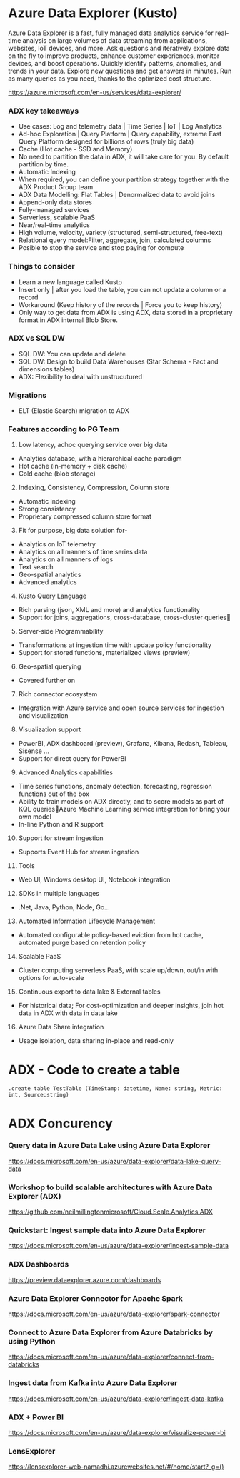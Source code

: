 # Azure Data Explorer (Kusto)

Azure Data Explorer is a fast, fully managed data analytics service for real-time analysis on large volumes of data streaming from applications, websites, IoT devices, and more. Ask questions and iteratively explore data on the fly to improve products, enhance customer experiences, monitor devices, and boost operations. Quickly identify patterns, anomalies, and trends in your data. Explore new questions and get answers in minutes. Run as many queries as you need, thanks to the optimized cost structure. <BR>

https://azure.microsoft.com/en-us/services/data-explorer/<BR>


### ADX key takeaways
- Use cases: Log and telemetry data | Time Series | IoT | Log Analytics
- Ad-hoc Exploration | Query Platform | Query capability, extreme Fast Query Platform designed for billions of rows (truly big data)
- Cache (Hot cache - SSD and Memory)
- No need to partition the data in ADX, it will take care for you. By default partition by time.
- Automatic Indexing
- When required, you can define your partition strategy together with the ADX Product Group team
- ADX Data Modelling: Flat Tables | Denormalized data to avoid joins
- Append-only data stores
- Fully-managed services
- Serverless, scalable PaaS
- Near/real-time analytics
- High volume, velocity, variety (structured, semi-structured, free-text)
- Relational query model:Filter, aggregate, join, calculated columns
- Posible to stop the service and stop paying for compute


### Things to consider 
- Learn a new language called Kusto 
- Insert only | after you load the table, you can not update a column or a record 
- Workaround (Keep history of the records | Force you to keep history)
- Only way to get data from ADX is using ADX, data stored in a proprietary format in ADX internal Blob Store.

### ADX vs SQL DW
- SQL DW: You can update and delete
- SQL DW: Design to build Data Warehouses (Star Schema - Fact and dimensions tables)
- ADX: Flexibility to deal with unstrucutured 

### Migrations
- ELT (Elastic Search) migration to ADX

### Features according to PG Team
1. Low latency, adhoc querying service over big data
- Analytics database, with a hierarchical cache paradigm 
- Hot cache (in-memory + disk cache)
- Cold cache (blob storage)
2. Indexing, Consistency, Compression, Column store
- Automatic indexing
- Strong consistency
- Proprietary compressed column store format
3. Fit for purpose, big data solution for-
- Analytics on IoT telemetry
- Analytics on all manners of time series data 
- Analytics on all manners of logs
- Text search
- Geo-spatial analytics
- Advanced analytics
4. Kusto Query Language
- Rich parsing (json, XML and more) and analytics functionality
- Support for joins, aggregations, cross-database, cross-cluster queries
5. Server-side Programmability
- Transformations at ingestion time with update policy functionality
- Support for stored functions, materialized views (preview)
6. Geo-spatial querying
- Covered further on
7. Rich connector ecosystem
- Integration with Azure service and open source services for ingestion and visualization
8. Visualization support
- PowerBI, ADX dashboard (preview), Grafana, Kibana, Redash, Tableau, Sisense …
- Support for direct query for PowerBI
9. Advanced Analytics capabilities
- Time series functions, anomaly detection, forecasting, regression functions out of the box
- Ability to train models on ADX directly, and to score models as part of KQL queriesAzure Machine Learning service integration for bring your own model
- In-line Python and R support
10. Support for stream ingestion
- Supports Event Hub for stream ingestion
11. Tools
- Web UI, Windows desktop UI, Notebook integration
12. SDKs in multiple languages
- .Net, Java, Python, Node, Go…
13. Automated Information Lifecycle Management
- Automated configurable policy-based eviction from hot cache, automated purge based on retention policy 
14. Scalable PaaS
- Cluster computing serverless PaaS, with scale up/down, out/in with options for auto-scale
15. Continuous export to data lake & External tables
- For historical data; For cost-optimization and deeper insights, join hot data in ADX with data in data lake
16. Azure Data Share integration
- Usage isolation, data sharing in-place and read-only



# ADX - Code to create a table
```
.create table TestTable (TimeStamp: datetime, Name: string, Metric: int, Source:string)
```


# ADX Concurency 



### Query data in Azure Data Lake using Azure Data Explorer
https://docs.microsoft.com/en-us/azure/data-explorer/data-lake-query-data

### Workshop to build scalable architectures with Azure Data Explorer (ADX)
https://github.com/neilmillingtonmicrosoft/Cloud.Scale.Analytics.ADX

### Quickstart: Ingest sample data into Azure Data Explorer
https://docs.microsoft.com/en-us/azure/data-explorer/ingest-sample-data

### ADX Dashboards
https://preview.dataexplorer.azure.com/dashboards

### Azure Data Explorer Connector for Apache Spark
https://docs.microsoft.com/en-us/azure/data-explorer/spark-connector

### Connect to Azure Data Explorer from Azure Databricks by using Python
https://docs.microsoft.com/en-us/azure/data-explorer/connect-from-databricks

### Ingest data from Kafka into Azure Data Explorer
https://docs.microsoft.com/en-us/azure/data-explorer/ingest-data-kafka

### ADX + Power BI
https://docs.microsoft.com/en-us/azure/data-explorer/visualize-power-bi

### LensExplorer 
https://lensexplorer-web-namadhi.azurewebsites.net/#/home/start?_g=()


